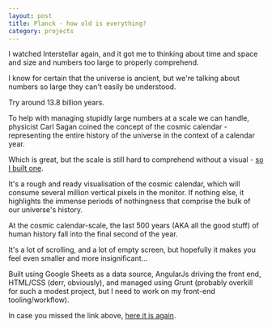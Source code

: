```yaml
---
layout: post
title: Planck - how old is everything?
category: projects
---
```


I watched Interstellar again, and it got me to thinking about time and space and size and numbers too large to properly comprehend.

I know for certain that the universe is ancient, but we're talking about numbers so large they can't easily be understood.

Try around 13.8 billion years.

To help with managing stupidly large numbers at a scale we can handle, physicist Carl Sagan coined the concept of the cosmic calendar - representing the entire history of the universe in the context of a calendar year.

Which is great, but the scale is still hard to comprehend without a visual - [so I built one](/planck).

It's a rough and ready visualisation of the cosmic calendar, which will consume several million vertical pixels in the monitor. If nothing else, it highlights the immense periods of nothingness that comprise the bulk of our universe's history.

At the cosmic calendar-scale, the last 500 years (AKA all the good stuff) of human history fall into the final second of the year.

It's a lot of scrolling, and a lot of empty screen, but hopefully it makes you feel even smaller and more insignificant...

Built using Google Sheets as a data source, AngularJs driving the front end, HTML/CSS (derr, obviously), and managed using Grunt (probably overkill for such a modest project, but I need to work on my front-end tooling/workflow).

In case you missed the link above, [here it is again](/planck).
